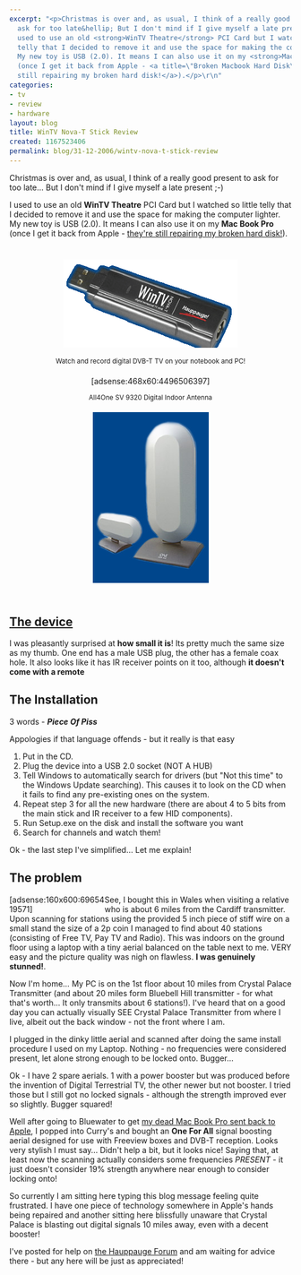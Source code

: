 ```yaml
---
excerpt: "<p>Christmas is over and, as usual, I think of a really good present to
  ask for too late&hellip; But I don't mind if I give myself a late present ;-)</p>\r\n<p>I
  used to use an old <strong>WinTV Theatre</strong> PCI Card but I watched so little
  telly that I decided to remove it and use the space for making the computer lighter.
  My new toy is USB (2.0). It means I can also use it on my <strong>Mac Book Pro</strong>
  (once I get it back from Apple - <a title=\"Broken Macbook Hard Disk\" href=\"/blog/30-12-2006/mac-book-pro-hard-disk-failure\">they're
  still repairing my broken hard disk!</a>).</p>\r\n"
categories:
- tv
- review
- hardware
layout: blog
title: WinTV Nova-T Stick Review
created: 1167523406
permalink: blog/31-12-2006/wintv-nova-t-stick-review
---
```

<p>Christmas is over and, as usual, I think of a really good present to ask for too late&hellip; But I don't mind if I give myself a late present ;-)</p>
<p>I used to use an old <strong>WinTV Theatre</strong> PCI Card but I watched so little telly that I decided to remove it and use the space for making the computer lighter. My new toy is USB (2.0). It means I can also use it on my <strong>Mac Book Pro</strong> (once I get it back from Apple - <a title="Broken Macbook Hard Disk" href="/blog/30-12-2006/mac-book-pro-hard-disk-failure">they're still repairing my broken hard disk!</a>).</p>
<!--break-->
<div style="margin: 0pt auto; padding: 10px; width: 478px; text-align: center;">
<p><img width="312" height="158" alt="Hauppauge Win TV T Stick USB" src="/sites/thingy-ma-jig.co.uk/files/win-tv-nova-t-stick.png" /></p>
<p><sup>Watch and record digital DVB-T TV on your notebook and PC!</sup></p>
[adsense:468x60:4496506397]
<p><sup>All4One SV 9320 Digital Indoor Antenna</sup></p>
<p><img width="207" height="305" alt="All4One SV-9320 R01" src="/sites/thingy-ma-jig.co.uk/files/one4all-sv9320.jpg" /></p>
</div>
<h2><a title="Product Page" href="http://www.hauppauge.co.uk/pages/products/data_novatstick.html">The device</a></h2>
<p>I was pleasantly surprised at <strong>how small it is</strong>! Its pretty much the same size as my thumb. One end has a male USB plug, the other has a female coax hole. It also looks like it has IR receiver points on it too, although <strong>it doesn't come with a remote</strong></p>
<h2>The Installation</h2>
<p>3 words - <strong><em>Piece Of Piss</em></strong></p>
<p>Appologies if that language offends - but it really is that easy</p>
<ol>
    <li>Put in the CD.</li>
    <li>Plug the device into a USB 2.0 socket (NOT A HUB)</li>
    <li>Tell Windows to automatically search for drivers (but &quot;Not this time&quot; to the Windows Update searching). This causes it to look on the CD when it fails to find any pre-existing ones on the system.</li>
    <li>Repeat step 3 for all the new hardware (there are about 4 to 5 bits from the main stick and IR receiver to a few HID components).</li>
    <li>Run Setup.exe on the disk and install the software you want</li>
    <li>Search for channels and watch them!</li>
</ol>
<p>Ok - the last step I've simplified&hellip; Let me explain!</p>
<h2>The problem</h2>
<div style="float: left; width: 170px;">[adsense:160x600:6965419571]</div>
<p>See, I bought this in Wales when visiting a relative who is about 6 miles from the Cardiff transmitter. Upon scanning for stations using the provided 5 inch piece of stiff wire on a small stand the size of a 2p coin I managed to find about 40 stations (consisting of Free TV, Pay TV and Radio). This was indoors on the ground floor using a laptop with a tiny aerial balanced on the table next to me. VERY easy and the picture quality was nigh on flawless. <strong>I was genuinely stunned!</strong>.</p>
<p>Now I'm home&hellip; My PC is on the 1st floor about 10 miles from Crystal Palace Transmitter (and about 20 miles form Bluebell Hill transmitter - for what that's worth... It only transmits about 6 stations!). I've heard that on a good day you can actually visually SEE Crystal Palace Transmitter from where I live, albeit out the back window - not the front where I am.</p>
<p>I plugged in the dinky little aerial and scanned after doing the same install procedure I used on my Laptop. Nothing - no frequencies were considered present, let alone strong enough to be locked onto. Bugger&hellip;</p>
<p>Ok - I have 2 spare aerials. 1 with a power booster but was produced before the invention of Digital Terrestrial TV, the other newer but not booster. I tried those but I still got no locked signals - although the strength improved ever so slightly. Bugger squared!</p>
<p>Well after going to Bluewater to get <a title="Dead Mac Book Pro" href="http://www.thingy-ma-jig.co.uk/blog/30-12-2006/mac-book-pro-hard-disk-failure">my dead Mac Book Pro sent back to Apple</a>, I popped into Curry's and bought an <strong>One For All</strong> signal boosting aerial designed for use with Freeview boxes and DVB-T reception. Looks very stylish I must say&hellip; Didn't help a bit, but it looks nice! Saying that, at least now the scanning actually considers some frequencies <em>PRESENT</em> - it just doesn't consider 19% strength anywhere near enough to consider locking onto!</p>
<p>So currently I am sitting here typing this blog message feeling quite frustrated. I have one piece of technology somewhere in Apple's hands being repaired and another sitting here blissfully unaware that Crystal Palace is blasting out digital signals 10 miles away, even with a decent booster!</p>
<p>I've posted for help on <a title="Nova T-Stick, No signal..." href="http://www.hauppauge.co.uk/board/showthread.php?t=10115">the Hauppauge Forum</a> and am waiting for advice there - but any here will be just as appreciated!</p>
